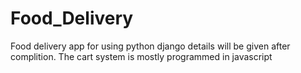 # Food_Delivery
Food delivery app for using python django details will be given after complition.
The cart system is mostly programmed in javascript
